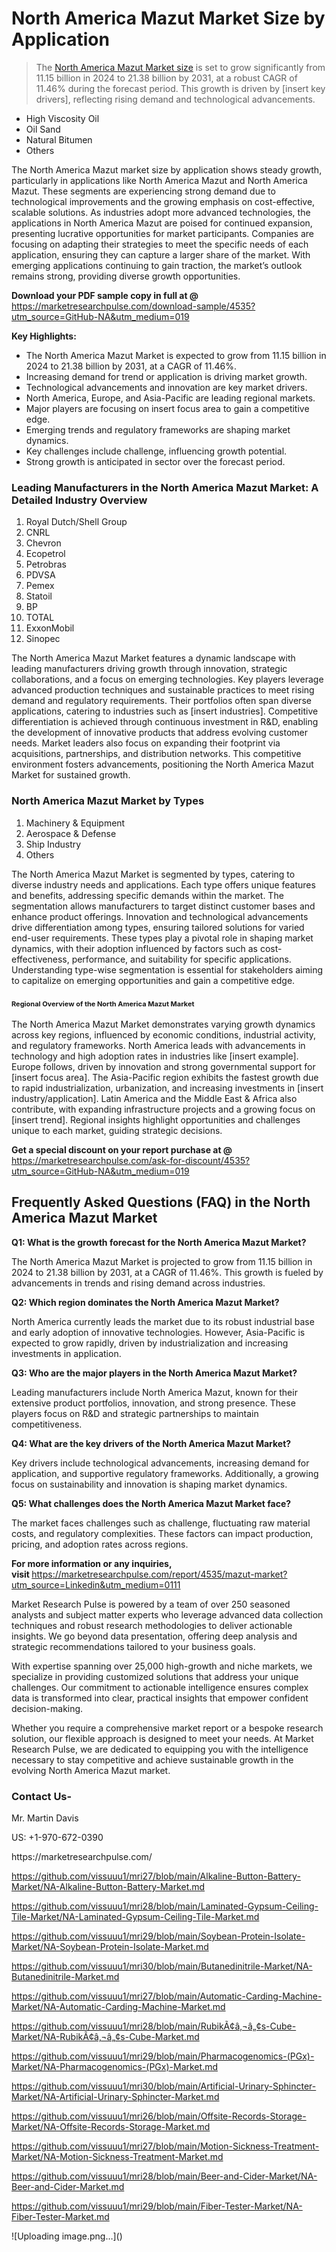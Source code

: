 <h1>North America Mazut Market&nbsp;Size by Application</h1><blockquote><p>The <a href="https://marketresearchpulse.com/download-sample/4535?utm_source=GitHub-NA&amp;utm_medium=019">North America Mazut Market size</a> is set to grow significantly from 11.15 billion in 2024 to 21.38 billion by 2031, at a robust CAGR of 11.46% during the forecast period. This growth is driven by [insert key drivers], reflecting rising demand and technological advancements.</p></blockquote><ul><li>High Viscosity Oil <li> Oil Sand <li> Natural Bitumen <li> Others</li></ul><p>The North America Mazut market size by application shows steady growth, particularly in applications like North America Mazut and North America Mazut. These segments are experiencing strong demand due to technological improvements and the growing emphasis on cost-effective, scalable solutions. As industries adopt more advanced technologies, the applications in North America Mazut are poised for continued expansion, presenting lucrative opportunities for market participants. Companies are focusing on adapting their strategies to meet the specific needs of each application, ensuring they can capture a larger share of the market. With emerging applications continuing to gain traction, the market’s outlook remains strong, providing diverse growth opportunities.</p><p><strong>Download your PDF sample copy in full at @ </strong><a href="https://marketresearchpulse.com/download-sample/4535?utm_source=GitHub-NA&amp;utm_medium=019">https://marketresearchpulse.com/download-sample/4535?utm_source=GitHub-NA&amp;utm_medium=019</a></p><p><strong>Key Highlights: </strong></p><ul><li>The North America Mazut Market is expected to grow from 11.15 billion in 2024 to 21.38 billion by 2031, at a CAGR of 11.46%.</li><li>Increasing demand for trend or application is driving market growth.</li><li>Technological advancements and innovation are key market drivers.</li><li>North America, Europe, and Asia-Pacific are leading regional markets.</li><li>Major players are focusing on insert focus area to gain a competitive edge.</li><li>Emerging trends and regulatory frameworks are shaping market dynamics.</li><li>Key challenges include challenge, influencing growth potential.</li><li>Strong growth is anticipated in sector over the forecast period.</li></ul><h3>Leading Manufacturers in the North America Mazut Market: A Detailed Industry Overview</h3><ol><li>Royal Dutch/Shell Group</li><li>CNRL</li><li>Chevron</li><li>Ecopetrol</li><li>Petrobras</li><li>PDVSA</li><li>Pemex</li><li>Statoil</li><li>BP</li><li>TOTAL</li><li>ExxonMobil</li><li>Sinopec</li></ol><div class="flex max-w-full flex-col flex-grow"><div class="min-h-8 text-message flex w-full flex-col items-end gap-2 whitespace-normal break-words [.text-message+&amp;]:mt-5" dir="auto" data-message-author-role="assistant" data-message-id="fd8432e4-4910-450d-b182-61b7bfb0a01f" data-message-model-slug="gpt-4o"><div class="flex w-full flex-col gap-1 empty:hidden first:pt-[3px]"><div class="markdown prose w-full break-words dark:prose-invert light"><p>The North America Mazut Market features a dynamic landscape with leading manufacturers driving growth through innovation, strategic collaborations, and a focus on emerging technologies. Key players leverage advanced production techniques and sustainable practices to meet rising demand and regulatory requirements. Their portfolios often span diverse applications, catering to industries such as [insert industries]. Competitive differentiation is achieved through continuous investment in R&amp;D, enabling the development of innovative products that address evolving customer needs. Market leaders also focus on expanding their footprint via acquisitions, partnerships, and distribution networks. This competitive environment fosters advancements, positioning the North America Mazut Market for sustained growth.</p></div></div></div></div><h3>North America Mazut Market by Types</h3><ol><li>Machinery & Equipment <li> Aerospace & Defense <li> Ship Industry <li> Others</li></ol><div class="flex max-w-full flex-col flex-grow"><div class="min-h-8 text-message flex w-full flex-col items-end gap-2 whitespace-normal break-words [.text-message+&amp;]:mt-5" dir="auto" data-message-author-role="assistant" data-message-id="084470be-0bb7-4664-bddf-5156b4f41249" data-message-model-slug="gpt-4o-mini"><div class="flex w-full flex-col gap-1 empty:hidden first:pt-[3px]"><div class="markdown prose w-full break-words dark:prose-invert light"><p>The North America Mazut Market is segmented by types, catering to diverse industry needs and applications. Each type offers unique features and benefits, addressing specific demands within the market. The segmentation allows manufacturers to target distinct customer bases and enhance product offerings. Innovation and technological advancements drive differentiation among types, ensuring tailored solutions for varied end-user requirements. These types play a pivotal role in shaping market dynamics, with their adoption influenced by factors such as cost-effectiveness, performance, and suitability for specific applications. Understanding type-wise segmentation is essential for stakeholders aiming to capitalize on emerging opportunities and gain a competitive edge.</p></div></div></div></div><h3><span style="font-size: 11px;">Regional Overview of the North America Mazut Market</span></h3><div class="flex max-w-full flex-col flex-grow"><div class="min-h-8 text-message flex w-full flex-col items-end gap-2 whitespace-normal break-words [.text-message+&amp;]:mt-5" dir="auto" data-message-author-role="assistant" data-message-id="e9038762-ce64-4e30-91c9-9bd413514231" data-message-model-slug="gpt-4o-mini"><div class="flex w-full flex-col gap-1 empty:hidden first:pt-[3px]"><div class="markdown prose w-full break-words dark:prose-invert light"><p>The North America Mazut Market demonstrates varying growth dynamics across key regions, influenced by economic conditions, industrial activity, and regulatory frameworks. North America leads with advancements in technology and high adoption rates in industries like [insert example]. Europe follows, driven by innovation and strong governmental support for [insert focus area]. The Asia-Pacific region exhibits the fastest growth due to rapid industrialization, urbanization, and increasing investments in [insert industry/application]. Latin America and the Middle East &amp; Africa also contribute, with expanding infrastructure projects and a growing focus on [insert trend]. Regional insights highlight opportunities and challenges unique to each market, guiding strategic decisions.</p></div></div></div></div><p><strong>Get a special discount on your report purchase at @ </strong><a href="https://marketresearchpulse.com/ask-for-discount/4535?utm_source=GitHub-NA&amp;utm_medium=019">https://marketresearchpulse.com/ask-for-discount/4535?utm_source=GitHub-NA&amp;utm_medium=019</a></p><h2>Frequently Asked Questions (FAQ) in the North America Mazut Market</h2><p><strong>Q1: What is the growth forecast for the North America Mazut Market?</strong></p><p>The North America Mazut Market is projected to grow from 11.15 billion in 2024 to 21.38 billion by 2031, at a CAGR of 11.46%. This growth is fueled by advancements in trends and rising demand across industries.</p><p><strong>Q2: Which region dominates the North America Mazut Market?</strong></p><p>North America currently leads the market due to its robust industrial base and early adoption of innovative technologies. However, Asia-Pacific is expected to grow rapidly, driven by industrialization and increasing investments in application.</p><p><strong>Q3: Who are the major players in the North America Mazut Market?</strong></p><p>Leading manufacturers include North America Mazut, known for their extensive product portfolios, innovation, and strong presence. These players focus on R&amp;D and strategic partnerships to maintain competitiveness.</p><p><strong>Q4: What are the key drivers of the North America Mazut Market?</strong></p><p>Key drivers include technological advancements, increasing demand for application, and supportive regulatory frameworks. Additionally, a growing focus on sustainability and innovation is shaping market dynamics.</p><p><strong>Q5: What challenges does the North America Mazut Market face?</strong></p><p>The market faces challenges such as challenge, fluctuating raw material costs, and regulatory complexities. These factors can impact production, pricing, and adoption rates across regions.</p><p><strong>For more information or any inquiries, visit&nbsp;</strong><a href="https://marketresearchpulse.com/report/4535/mazut-market?utm_source=Linkedin&utm_medium=0111">https://marketresearchpulse.com/report/4535/mazut-market?utm_source=Linkedin&utm_medium=0111</a></p><p>Market Research Pulse is powered by a team of over 250 seasoned analysts and subject matter experts who leverage advanced data collection techniques and robust research methodologies to deliver actionable insights. We go beyond data presentation, offering deep analysis and strategic recommendations tailored to your business goals.</p><p>With expertise spanning over 25,000 high-growth and niche markets, we specialize in providing customized solutions that address your unique challenges. Our commitment to actionable intelligence ensures complex data is transformed into clear, practical insights that empower confident decision-making.</p><p>Whether you require a comprehensive market report or a bespoke research solution, our flexible approach is designed to meet your needs. At Market Research Pulse, we are dedicated to equipping you with the intelligence necessary to stay competitive and achieve sustainable growth in the evolving North America Mazut market.</p><h3><strong>Contact Us-</strong></h3><p>Mr. Martin Davis</p><p>US: +1-970-672-0390</p><p>https://marketresearchpulse.com/</p><p><a href="https://github.com/vissuuu1/mri27/blob/main/Alkaline-Button-Battery-Market/NA-Alkaline-Button-Battery-Market.md">https://github.com/vissuuu1/mri27/blob/main/Alkaline-Button-Battery-Market/NA-Alkaline-Button-Battery-Market.md</a></p><p><a href="https://github.com/vissuuu1/mri28/blob/main/Laminated-Gypsum-Ceiling-Tile-Market/NA-Laminated-Gypsum-Ceiling-Tile-Market.md">https://github.com/vissuuu1/mri28/blob/main/Laminated-Gypsum-Ceiling-Tile-Market/NA-Laminated-Gypsum-Ceiling-Tile-Market.md</a></p><p><a href="https://github.com/vissuuu1/mri29/blob/main/Soybean-Protein-Isolate-Market/NA-Soybean-Protein-Isolate-Market.md">https://github.com/vissuuu1/mri29/blob/main/Soybean-Protein-Isolate-Market/NA-Soybean-Protein-Isolate-Market.md</a></p><p><a href="https://github.com/vissuuu1/mri30/blob/main/Butanedinitrile-Market/NA-Butanedinitrile-Market.md">https://github.com/vissuuu1/mri30/blob/main/Butanedinitrile-Market/NA-Butanedinitrile-Market.md</a></p><p><a href="https://github.com/vissuuu1/mri27/blob/main/Automatic-Carding-Machine-Market/NA-Automatic-Carding-Machine-Market.md">https://github.com/vissuuu1/mri27/blob/main/Automatic-Carding-Machine-Market/NA-Automatic-Carding-Machine-Market.md</a></p><p><a href="https://github.com/vissuuu1/mri28/blob/main/RubikÃ¢â‚¬â„¢s-Cube-Market/NA-RubikÃ¢â‚¬â„¢s-Cube-Market.md">https://github.com/vissuuu1/mri28/blob/main/RubikÃ¢â‚¬â„¢s-Cube-Market/NA-RubikÃ¢â‚¬â„¢s-Cube-Market.md</a></p><p><a href="https://github.com/vissuuu1/mri29/blob/main/Pharmacogenomics-(PGx)-Market/NA-Pharmacogenomics-(PGx)-Market.md">https://github.com/vissuuu1/mri29/blob/main/Pharmacogenomics-(PGx)-Market/NA-Pharmacogenomics-(PGx)-Market.md</a></p><p><a href="https://github.com/vissuuu1/mri30/blob/main/Artificial-Urinary-Sphincter-Market/NA-Artificial-Urinary-Sphincter-Market.md">https://github.com/vissuuu1/mri30/blob/main/Artificial-Urinary-Sphincter-Market/NA-Artificial-Urinary-Sphincter-Market.md</a></p><p><a href="https://github.com/vissuuu1/mri26/blob/main/Offsite-Records-Storage-Market/NA-Offsite-Records-Storage-Market.md">https://github.com/vissuuu1/mri26/blob/main/Offsite-Records-Storage-Market/NA-Offsite-Records-Storage-Market.md</a></p><p><a href="https://github.com/vissuuu1/mri27/blob/main/Motion-Sickness-Treatment-Market/NA-Motion-Sickness-Treatment-Market.md">https://github.com/vissuuu1/mri27/blob/main/Motion-Sickness-Treatment-Market/NA-Motion-Sickness-Treatment-Market.md</a></p><p><a href="https://github.com/vissuuu1/mri28/blob/main/Beer-and-Cider-Market/NA-Beer-and-Cider-Market.md">https://github.com/vissuuu1/mri28/blob/main/Beer-and-Cider-Market/NA-Beer-and-Cider-Market.md</a></p><p><a href="https://github.com/vissuuu1/mri29/blob/main/Fiber-Tester-Market/NA-Fiber-Tester-Market.md">https://github.com/vissuuu1/mri29/blob/main/Fiber-Tester-Market/NA-Fiber-Tester-Market.md</a></p>
![Uploading image.png…]()

